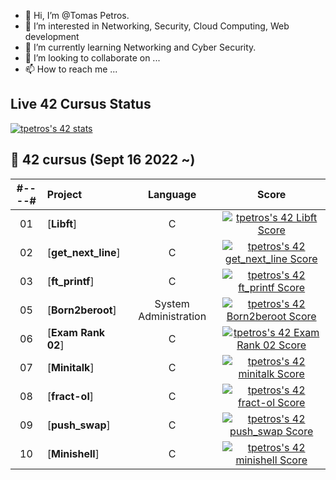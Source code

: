 - 👋 Hi, I’m @Tomas Petros.
- 👀 I’m interested in Networking, Security, Cloud Computing, Web development
- 🌱 I’m currently learning Networking and Cyber Security.
- 💞️ I’m looking to collaborate on ...
- 📫 How to reach me ...

## Live 42 Cursus Status
[![tpetros's 42 stats](https://badge42.vercel.app/api/v2/cllfhmwwv000608ju2o0oxkvi/stats?cursusId=21&coalitionId=154)](https://github.com/JaeSeoKim/badge42)

##  :notebook_with_decorative_cover: 42 cursus (Sept 16 2022 ~)

| #----# | Project                                                      |            Language            |                            Score                             |
| :----: | :----------------------------------------------------------- | :----------------------------: | :----------------------------------------------------------: |
|   01   | [**Libft**] |               C                        | [![tpetros's 42 Libft Score](https://badge42.vercel.app/api/v2/cllfhmwwv000608ju2o0oxkvi/project/2838010)](https://github.com/JaeSeoKim/badge42)|
|   02   | [**get_next_line**] |               C                | [![tpetros's 42 get_next_line Score](https://badge42.vercel.app/api/v2/cllfhmwwv000608ju2o0oxkvi/project/2938109)](https://github.com/JaeSeoKim/badge42)|
|   03   | [**ft_printf**] |               C                    | [![tpetros's 42 ft_printf Score](https://badge42.vercel.app/api/v2/cllfhmwwv000608ju2o0oxkvi/project/2932804)](https://github.com/JaeSeoKim/badge42)|
|   05   | [**Born2beroot**] |       System Administration      | [![tpetros's 42 Born2beroot Score](https://badge42.vercel.app/api/v2/cllfhmwwv000608ju2o0oxkvi/project/2927267)](https://github.com/JaeSeoKim/badge42)|
|   06   | [**Exam Rank 02**] |               C                 | [![tpetros's 42 Exam Rank 02 Score](https://badge42.vercel.app/api/v2/cllfhmwwv000608ju2o0oxkvi/project/3075958)](https://github.com/JaeSeoKim/badge42)|
|   07   | [**Minitalk**] |               C                     | [![tpetros's 42 minitalk Score](https://badge42.vercel.app/api/v2/cllfhmwwv000608ju2o0oxkvi/project/2986286)](https://github.com/JaeSeoKim/badge42)|
|   08   | [**fract-ol**] |                  C                       | [![tpetros's 42 fract-ol Score](https://badge42.vercel.app/api/v2/cllfhmwwv000608ju2o0oxkvi/project/3086935)](https://github.com/JaeSeoKim/badge42)|
|   09   | [**push_swap**] |               C                    | [![tpetros's 42 push_swap Score](https://badge42.vercel.app/api/v2/cllfhmwwv000608ju2o0oxkvi/project/3014862)](https://github.com/JaeSeoKim/badge42)|
|   10   | [**Minishell**] |               C                    | [![tpetros's 42 minishell Score](https://badge42.vercel.app/api/v2/cllfhmwwv000608ju2o0oxkvi/project/3153434)](https://github.com/JaeSeoKim/badge42)
